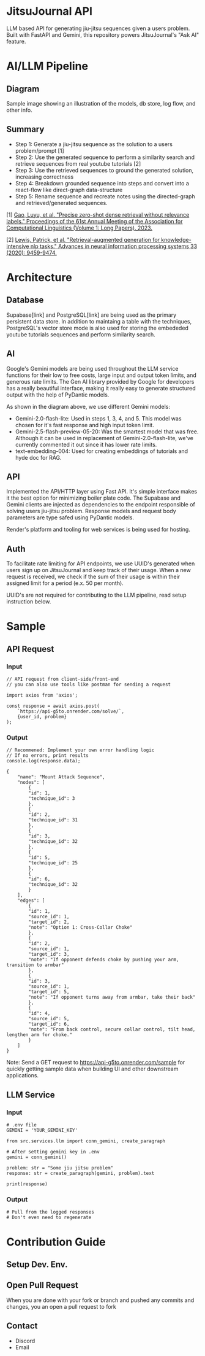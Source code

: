 # JitsuJournal API

LLM based API for generating jiu-jitsu sequences given a users problem. Built with FastAPI and Gemini, this repository powers JitsuJournal's "Ask AI" feature.

# AI/LLM Pipeline

## Diagram

Sample image showing an illustration of the models, db store, log flow, and other info.

## Summary

- Step 1: Generate a jiu-jitsu sequence as the solution to a users problem/prompt [1]
- Step 2: Use the generated sequence to perform a similarity search and retrieve sequences from real youtube tutorials [2]
- Step 3: Use the retrieved sequences to ground the generated solution, increasing correctness
- Step 4: Breakdown grounded sequence into steps and convert into a react-flow like direct-graph data-structure
- Step 5: Rename sequence and recreate notes using the directed-graph and retrieved/generated sequences.

[1] [Gao, Luyu, et al. "Precise zero-shot dense retrieval without relevance labels." Proceedings of the 61st Annual Meeting of the Association for Computational Linguistics (Volume 1: Long Papers). 2023.](https://arxiv.org/abs/2212.10496)

[2] [Lewis, Patrick, et al. "Retrieval-augmented generation for knowledge-intensive nlp tasks." Advances in neural information processing systems 33 (2020): 9459-9474.](https://arxiv.org/abs/2005.11401)

# Architecture

## Database

Supabase[link] and PostgreSQL[link] are being used as the primary persistent data store. In addition to maintaing a table with the techniques, PostgreSQL's vector store mode is also used for storing the embededed youtube tutorials sequences and perform similarity search.

## AI
Google's Gemini models are being used throughout the LLM service functions for their low to free costs, large input and output token limits, and generous rate limits. The Gen AI library provided by Google for developers has a really beautiful interface, making it really easy to generate structured output with the help of PyDantic models.

As shown in the diagram above, we use different Gemini models:
- Gemini-2.0-flash-lite: Used in steps 1, 3, 4, and 5. This model was chosen for it's fast response and high input token limit.
- Gemini-2.5-flash-preview-05-20: Was the smartest model that was free. Although it can be used in replacement of Gemini-2.0-flash-lite, we've currently commented it out since it has lower rate limits.
- text-embedding-004: Used for creating embeddings of tutorials and hyde doc for RAG.

## API

Implemented the API/HTTP layer using Fast API. It's simple interface makes it the best option for minimizing boiler plate code. The Supabase and Gemini clients are injected as dependencies to the endpoint responsible of solving users jiu-jitsu problem. Response models and request body parameters are type safed using PyDantic models.

Render's platform and tooling for web services is being used for hosting.

## Auth

To facilitate rate limiting for API endpoints, we use UUID's generated when users sign up on JitsuJournal and keep track of their usage. When a new request is received, we check if the sum of their usage is within their assigned limit for a period (e.x. 50 per month).

UUID's are not required for contributing to the LLM pipeline, read setup instruction below.

# Sample

## API Request

### Input
```
// API request from client-side/front-end 
// you can also use tools like postman for sending a request

import axios from 'axios';

const response = await axios.post(
    `https://api-g5to.onrender.com/solve/`,
    {user_id, problem}
);
```

### Output
```
// Recommened: Implement your own error handling logic
// If no errors, print results
console.log(response.data);
```
```
{
    "name": "Mount Attack Sequence",
    "nodes": [
        {
        "id": 1,
        "technique_id": 3
        },
        {
        "id": 2,
        "technique_id": 31
        },
        {
        "id": 3,
        "technique_id": 32
        },
        {
        "id": 5,
        "technique_id": 25
        },
        {
        "id": 6,
        "technique_id": 32
        }
    ],
    "edges": [
        {
        "id": 1,
        "source_id": 1,
        "target_id": 2,
        "note": "Option 1: Cross-Collar Choke"
        },
        {
        "id": 2,
        "source_id": 1,
        "target_id": 3,
        "note": "If opponent defends choke by pushing your arm, transition to armbar"
        },
        {
        "id": 3,
        "source_id": 1,
        "target_id": 5,
        "note": "If opponent turns away from armbar, take their back"
        },
        {
        "id": 4,
        "source_id": 5,
        "target_id": 6,
        "note": "From back control, secure collar control, tilt head, lengthen arm for choke."
        }
    ]
}
```
Note: Send a GET request to https://api-g5to.onrender.com/sample for quickly getting sample data when building UI and other downstream applications.

## LLM Service
### Input
```
# .env file
GEMINI = 'YOUR_GEMINI_KEY'
```
```
from src.services.llm import conn_gemini, create_paragraph

# After setting gemini key in .env
gemini = conn_gemini()

problem: str = "Some jiu jitsu problem"
response: str = create_paragraph(gemini, problem).text

print(response)
```
### Output
```
# Pull from the logged responses
# Don't even need to regenerate
```

# Contribution Guide

## Setup Dev. Env.

## Open Pull Request

When you are done with your fork or branch and pushed any commits and changes, you an open a pull request to fork

## Contact

- Discord
- Email
